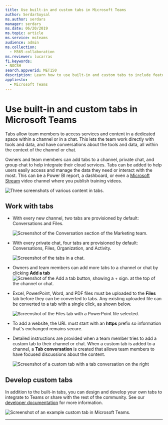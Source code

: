```yaml
---
title: Use built-in and custom tabs in Microsoft Teams
author: SerdarSoysal
ms.author: serdars
manager: serdars
ms.date: 06/20/2019
ms.topic: article
ms.service: msteams
audience: admin
ms.collection: 
  - M365-collaboration
ms.reviewer: lucarras
f1.keywords:
- NOCSH
search.appverid: MET150
description: Learn how to use built-in and custom tabs to include features like conversations, files, maps, and more.
appliesto: 
  - Microsoft Teams
---
```


Use built-in and custom tabs in Microsoft Teams
==================================================

Tabs allow team members to access services and content in a dedicated space within a channel or in a chat. This lets the team work directly with tools and data, and have conversations about the tools and data, all within the context of the channel or chat.

Owners and team members can add tabs to a channel, private chat, and group chat to help integrate their cloud services. Tabs can be added to help users easily access and manage the data they need or interact with the most. This can be a Power BI report, a dashboard, or even a [Microsoft Stream](https://go.microsoft.com/fwlink/?linkid=855785) video channel where you publish training videos.

![Three screenshots of various content in tabs.](media/Use_built-in_and_custom_tabs_in_Microsoft_Teams_image4.png)

## Work with tabs

- With every new channel, two tabs are provisioned by default: Conversations and Files.

    ![Screenshot of the Conversation section of the Marketing team.](media/Use_built-in_and_custom_tabs_in_Microsoft_Teams_image1.png)
- With every private chat, four tabs are provisioned by default: Conversations, Files, Organization, and Activity.

    ![Screenshot of the tabs in a chat.](media/Use_built-in_and_custom_tabs_add_tabs_to_a_chat.png)

- Owners and team members can add more tabs to a channel or chat by clicking **Add a tab** ![Screenshot of the Add a tab button, showing a + sign.](media/Use_built-in_and_custom_tabs_add_a_tab_button.png) at the top of the channel or chat.

- Excel, PowerPoint, Word, and PDF files must be uploaded to the **Files** tab before they can be converted to tabs. Any existing uploaded file can be converted to a tab with a single click, as shown below.

    ![Screenshot of the Files tab with a PowerPoint file selected.](media/Use_built-in_and_custom_tabs_in_Microsoft_Teams_image2.png)

- To add a website, the URL must start with an **https** prefix so information that's exchanged remains secure.

- Detailed instructions are provided when a team member tries to add a custom tab to their channel or chat. When a custom tab is added to a channel, a **Tab conversation** is created that allows team members to have focused discussions about the content.

    ![Screenshot of a custom tab with a tab conversation on the right](media/Use_built-in_and_custom_tabs_in_Microsoft_Teams_image3.png)

## Develop custom tabs

In addition to the built-in tabs, you can design and develop your own tabs to integrate to Teams or share with the rest of the community. See our [developer documentation](/microsoftteams/platform/tabs/what-are-tabs) for more information.

![Screenshot of an example custom tab in Microsoft Teams.](media/Use_built-in_and_custom_tabs_in_Microsoft_Teams_image5.png)

---
